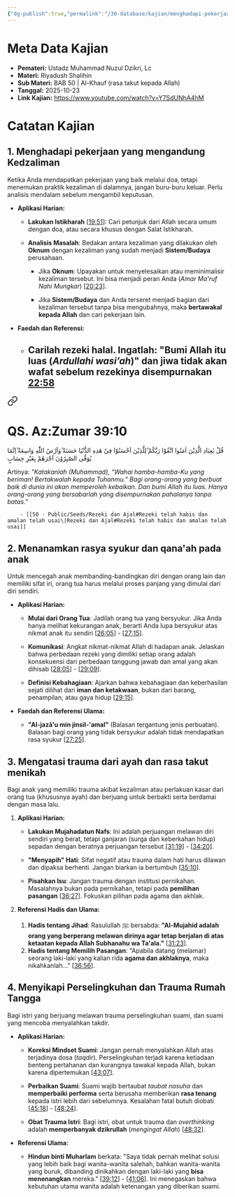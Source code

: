 ```yaml
---
{"dg-publish":true,"permalink":"/30-database/kajian/menghadapi-pekerjaan-yang-mengandung-kedzaliman/","tags":["kajian"]}
---
```





# Meta Data Kajian 
<div><ul class="dataview list-view-ul"><li><span><strong>Pemateri:</strong> Ustadz Muhammad Nuzul Dzikri, Lc</span></li><li><span><strong>Materi:</strong> Riyadush Shalihin</span></li><li><span><strong>Sub Materi:</strong> BAB 50 | Al-Khauf (rasa takut kepada Allah)</span></li><li><span><strong>Tanggal:</strong> 2025-10-23</span></li><li><span><strong>Link Kajian:</strong> <a rel="noopener nofollow" class="external-link" href="https://www.youtube.com/watch?v=Y7SdUNhA4hM" target="_blank">https://www.youtube.com/watch?v=Y7SdUNhA4hM</a></span></li></ul></div>

# Catatan Kajian
## 1. Menghadapi pekerjaan yang mengandung Kedzaliman
Ketika Anda mendapatkan pekerjaan yang baik melalui doa, tetapi menemukan praktik kezaliman di dalamnya, jangan buru-buru keluar. Perlu analisis mendalam sebelum mengambil keputusan.

- **Aplikasi Harian:**
    
    - **Lakukan Istikharah** [[19:51](http://www.youtube.com/watch?v=Y7SdUNhA4hM&t=1191)]: Cari petunjuk dari Allah secara umum dengan doa, atau secara khusus dengan Salat Istikharah.
        
    - **Analisis Masalah**: Bedakan antara kezaliman yang dilakukan oleh **Oknum** dengan kezaliman yang sudah menjadi **Sistem/Budaya** perusahaan.
        
        - Jika **Oknum**: Upayakan untuk menyelesaikan atau meminimalisir kezaliman tersebut. Ini bisa menjadi peran Anda (_Amar Ma'ruf Nahi Mungkar_) [[20:23](http://www.youtube.com/watch?v=Y7SdUNhA4hM&t=1223)].
            
        - Jika **Sistem/Budaya** dan Anda terseret menjadi bagian dari kezaliman tersebut tanpa bisa mengubahnya, maka **bertawakal kepada Allah** dan cari pekerjaan lain.
            
- **Faedah dan Referensi:**
    
    - Carilah rezeki halal. Ingatlah: **"Bumi Allah itu luas (_Ardullahi wasi’ah_)"** dan jiwa tidak akan wafat sebelum rezekinya disempurnakan [22:58](http://www.youtube.com/watch?v=Y7SdUNhA4hM&t=1378)
	    -  
<div class="transclusion internal-embed is-loaded"><a class="markdown-embed-link" href="/30-database/al-quran/all-surah/#qs-az-zumar-39-10" aria-label="Open link"><svg xmlns="http://www.w3.org/2000/svg" width="24" height="24" viewBox="0 0 24 24" fill="none" stroke="currentColor" stroke-width="2" stroke-linecap="round" stroke-linejoin="round" class="svg-icon lucide-link"><path d="M10 13a5 5 0 0 0 7.54.54l3-3a5 5 0 0 0-7.07-7.07l-1.72 1.71"></path><path d="M14 11a5 5 0 0 0-7.54-.54l-3 3a5 5 0 0 0 7.07 7.07l1.71-1.71"></path></svg></a><div class="markdown-embed">



# QS. Az:Zumar 39:10
قُلْ يٰعِبَادِ الَّذِيْنَ اٰمَنُوا اتَّقُوْا رَبَّكُمْ ۗلِلَّذِيْنَ اَحْسَنُوْا فِيْ هٰذِهِ الدُّنْيَا حَسَنَةٌ  ۗوَاَرْضُ اللّٰهِ وَاسِعَةٌ  ۗاِنَّمَا يُوَفَّى الصّٰبِرُوْنَ اَجْرَهُمْ بِغَيْرِ حِسَابٍ 

Artinya: *"Katakanlah (Muhammad), “Wahai hamba-hamba-Ku yang beriman! Bertakwalah kepada Tuhanmu.” Bagi orang-orang yang berbuat baik di dunia ini akan memperoleh kebaikan. Dan bumi Allah itu luas. Hanya orang-orang yang bersabarlah yang disempurnakan pahalanya tanpa batas."*



</div></div>

	    - [[50 - Public/Seeds/Rezeki dan Ajal#Rezeki telah habis dan amalan telah usai\|Rezeki dan Ajal#Rezeki telah habis dan amalan telah usai]]
	    
## 2. Menanamkan rasya syukur dan qana'ah pada anak
Untuk mencegah anak membanding-bandingkan diri dengan orang lain dan memiliki sifat iri, orang tua harus melalui proses panjang yang dimulai dari diri sendiri.

- **Aplikasi Harian:**
    
    - **Mulai dari Orang Tua**: Jadilah orang tua yang bersyukur. Jika Anda hanya melihat kekurangan anak, berarti Anda lupa bersyukur atas nikmat anak itu sendiri [[26:05](http://www.youtube.com/watch?v=Y7SdUNhA4hM&t=1565)] - [[27:15](http://www.youtube.com/watch?v=Y7SdUNhA4hM&t=1635)].
        
    - **Komunikasi**: Angkat nikmat-nikmat Allah di hadapan anak. Jelaskan bahwa perbedaan rezeki yang dimiliki setiap orang adalah konsekuensi dari perbedaan tanggung jawab dan amal yang akan dihisab [[28:05](http://www.youtube.com/watch?v=Y7SdUNhA4hM&t=1685)] - [[29:09](http://www.youtube.com/watch?v=Y7SdUNhA4hM&t=1749)].
        
    - **Definisi Kebahagiaan**: Ajarkan bahwa kebahagiaan dan keberhasilan sejati dilihat dari **iman dan ketakwaan**, bukan dari barang, penampilan, atau gaya hidup [[29:15](http://www.youtube.com/watch?v=Y7SdUNhA4hM&t=1755)].
        
- **Faedah dan Referensi Ulama:**
    
    - **"Al-jazā'u min jinsil-'amal"** (Balasan tergantung jenis perbuatan). Balasan bagi orang yang tidak bersyukur adalah tidak mendapatkan rasa syukur [[27:25](http://www.youtube.com/watch?v=Y7SdUNhA4hM&t=1645)].
## 3. Mengatasi trauma dari ayah dan rasa takut menikah
Bagi anak yang memiliki trauma akibat kezaliman atau perlakuan kasar dari orang tua (khususnya ayah) dan berjuang untuk berbakti serta berdamai dengan masa lalu.

1. **Aplikasi Harian:**
    
    - **Lakukan Mujahadatun Nafs**: Ini adalah perjuangan melawan diri sendiri yang berat, tetapi ganjaran (surga dan keberkahan hidup) sepadan dengan beratnya perjuangan tersebut [[31:19](http://www.youtube.com/watch?v=Y7SdUNhA4hM&t=1879)] - [[34:20](http://www.youtube.com/watch?v=Y7SdUNhA4hM&t=2060)].
        
    - **"Menyapih" Hati**: Sifat negatif atau trauma dalam hati harus dilawan dan dipaksa berhenti. Jangan biarkan ia bertumbuh [[35:10](http://www.youtube.com/watch?v=Y7SdUNhA4hM&t=2110)].
        
    - **Pisahkan Isu**: Jangan trauma dengan institusi pernikahan. Masalahnya bukan pada pernikahan, tetapi pada **pemilihan pasangan** [[36:27](http://www.youtube.com/watch?v=Y7SdUNhA4hM&t=2187)]. Fokuskan pilihan pada agama dan akhlak.
        
2. **Referensi Hadis dan Ulama:**
	1. **Hadis tentang Jihad**: Rasulullah ﷺ bersabda: **"Al-Mujahid adalah orang yang berperang melawan dirinya agar tetap berjalan di atas ketaatan kepada Allah Subhanahu wa Ta'ala."** [[31:23](http://www.youtube.com/watch?v=Y7SdUNhA4hM&t=1883)].
	2. **Hadis tentang Memilih Pasangan**: "Apabila datang (melamar) seorang laki-laki yang kalian rida **agama dan akhlaknya**, maka nikahkanlah..." [[36:56](http://www.youtube.com/watch?v=Y7SdUNhA4hM&t=2216)].


  ## 4. Menyikapi Perselingkuhan dan Trauma Rumah Tangga
Bagi istri yang berjuang melawan trauma perselingkuhan suami, dan suami yang mencoba menyalahkan takdir.

- **Aplikasi Harian:**
    
    - **Koreksi Mindset Suami**: Jangan pernah menyalahkan Allah atas terjadinya dosa (_taqdir_). Perselingkuhan terjadi karena ketiadaan benteng pertahanan dan kurangnya tawakal kepada Allah, bukan karena dipertemukan [[43:07](http://www.youtube.com/watch?v=Y7SdUNhA4hM&t=2587)].
        
    - **Perbaikan Suami**: Suami wajib bertaubat _taubat nasuha_ dan **memperbaiki performa** serta berusaha memberikan **rasa tenang** kepada istri lebih dari sebelumnya. Kesalahan fatal butuh diobati [[45:18](http://www.youtube.com/watch?v=Y7SdUNhA4hM&t=2718)] - [[48:24](http://www.youtube.com/watch?v=Y7SdUNhA4hM&t=2904)].
        
    - **Obat Trauma Istri**: Bagi istri, obat untuk trauma dan _overthinking_ adalah **memperbanyak dzikrullah** (_mengingat Allah_) [[48:32](http://www.youtube.com/watch?v=Y7SdUNhA4hM&t=2912)].
        
- **Referensi Ulama:**
    
    - **Hindun binti Muharlam** berkata: "Saya tidak pernah melihat solusi yang lebih baik bagi wanita-wanita salehah, bahkan wanita-wanita yang buruk, dibanding dinikahkan dengan laki-laki yang **bisa menenangkan** mereka." [[39:12](http://www.youtube.com/watch?v=Y7SdUNhA4hM&t=2352)] - [[41:06](http://www.youtube.com/watch?v=Y7SdUNhA4hM&t=2466)]. Ini menegaskan bahwa kebutuhan utama wanita adalah ketenangan yang diberikan suami.
 
 
